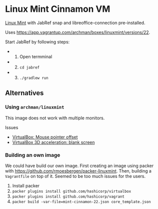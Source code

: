 # Linux Mint Cinnamon VM

[Linux Mint](https://linuxmint.com/) with JabRef snap and libreoffice-connection pre-installed.

Uses <https://app.vagrantup.com/archman/boxes/linuxmint/versions/22>.

Start JabRef by following steps:

- 1. Open termminal
- 2. `cd jabref`
- 3. `./gradlew run`

## Alternatives

### Using `archman/linuxmint`

This image does not work with multiple monitors.

Issues

- [VirtualBox: Mouse pointer offset](https://forums.linuxmint.com/viewtopic.php?t=427855)
- [VirtualBox 3D acceleration: blank screen](https://forums.linuxmint.com/viewtopic.php?t=427853)

### Building an own image

We could have build our own image.
First creating an image using packer with <https://github.com/rmoesbergen/packer-linuxmint>.
Then, building a `Vagrantfile` on top of it.
Seemed to be too much issues for the users.

1. Install packer
2. `packer plugins install github.com/hashicorp/virtualbox`
3. `packer plugins install github.com/hashicorp/vagrant`
4. `packer build -var-file=mint-cinnamon-22.json core_template.json`
